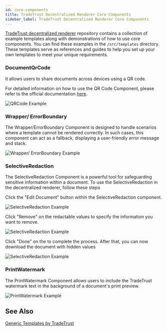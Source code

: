 ```yaml
---
id: core-components
title: TradeTrust Decentralized Renderer Core Components
sidebar_label: TradeTrust Decentralized Renderer Core Components
---
```


[TradeTrust decentralized renderer](https://github.com/TradeTrust/tradetrust-decentralized-renderer) repository contains a collection of example templates along with demonstrations of how to use core components. You can find these examples in the `/src/templates` directory. These templates serve as references and guides to help you set up your own templates to meet your unique requirements.

### DocumentQrCode

It allows users to share documents across devices using a QR code.

For detailed information on how to use the QR Code Component, please refer to the official documentation [here](/docs/4.x/reference/tradetrust-website/qr-code/).

![QRCode Example](/docs/reference/core-components/qr.png)

### Wrapper/ ErrorBoundary

The Wrapper/ErrorBoundary Component is designed to handle scenarios where a template cannot be rendered correctly. In such cases, this component can act as a fallback, displaying a user-friendly error message and stack.

![Wrapper/ ErrorBoundary Example](/docs/reference/core-components/wrapper.png)

### SelectiveRedaction

The SelectiveRedaction Component is a powerful tool for safeguarding sensitive information within a document. To use the SelectiveRedaction in the decentralized renderer, follow these steps

Click the "Edit Document" button within the SelectiveRedaction component.

![SelectiveRedaction Example](/docs/reference/core-components/selective-redaction-1.png)

Click "Remove" on the redactable values to specify the information you want to remove.

![SelectiveRedaction Example](/docs/reference/core-components/selective-redaction-2.png)

Click "Done" on the to complete the process. After that, you can now download the document with hidden values

![SelectiveRedaction Example](/docs/reference/core-components/selective-redaction-3.png)

### PrintWatermark

The PrintWatermark Component allows users to include the TradeTrust watermark text in the background of a document's print preview.

![PrintWatermark Example](/docs/reference/core-components/watermark.png)

## See Also

[Generic Templates by TradeTrust](/docs/4.x/reference/generic-templates/overview)
